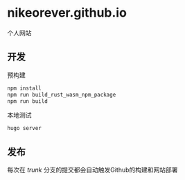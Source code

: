 # nikeorever.github.io

个人网站

## 开发

预构建

```bash
npm install
npm run build_rust_wasm_npm_package
npm run build
```

本地测试

```bash
hugo server
```

## 发布

每次在 _trunk_ 分支的提交都会自动触发Github的构建和网站部署
